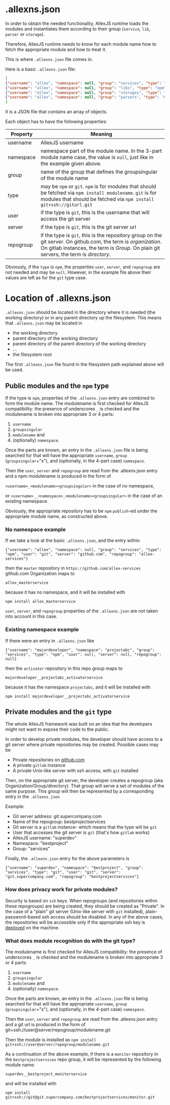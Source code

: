 # .allexns.json

In order to obtain the needed functionality, AllexJS runtime loads the modules and instantiates them according to their group (`service`, `lib`, `parser` or `storage`).

Therefore, AllexJS runtime needs to know for each module name how to fetch the appropriate module and how to treat it.

This is where `.allexns.json` file comes in.

Here is a basic `.allexns.json` file:

```json
[
{"username": "allex", "namespace": null, "group": "services", "type": "npm", "user": "git", "server": "github.com", "repogroup": "allex-services"},
{"username": "allex", "namespace": null, "group": "libs", "type": "npm", "user": "git", "server": "github.com", "repogroup": "allex-libs"},
{"username": "allex", "namespace": null, "group": "storages", "type": "npm", "user": "git", "server": "github.com", "repogroup": "allex-storages"},
{"username": "allex", "namespace": null, "group": "parsers", "type": "npm", "user": "git", "server": "github.com", "repogroup": "allex-parsers"}
]
```

It is a JSON file that contains an array of objects.

Each object has to have the following properties:

| Property     | Meaning          |
| ----------   | -----------      |
| username     | AllexJS username |
| namespace    | namespace part of the module name. In the 3-part module name case, the value is `null`, just like in the example given above. |
| group        | name of the group that defines the groupsingular of the module name |
| type         | may be `npm` or `git`. `npm` is for modules that should be fetched via `npm install modulename`. `git` is for modules that should be fetched via `npm install git+ssh://giturl.git` |
| user         | if the type is `git`, this is the username that will access the git server |
| server       | if the type is `git`, this is the git server url |
| repogroup    | if the type is `git`, this is the repository group on the git server. On github.com, the term is _organization_. On gitlab instances, the term is _Group_. On plain git servers, the term is _directory_. |


Obviously, if the `type` is `npm`, the properties `user`, `server`, and `repogroup` are not needed and may be `null`. However, in the example file above their values are left as for the `git` type case.

# Location of .allexns.json

`.allexns.json` should be located in the directory where it is needed (the working directory) or in any parent directory up the filesystem.
This means that `.allexns.json` may be located in

- the working directory
- parent directory of the working directory
- parent directory of the parent directory of the working directory
- ...
- the filesystem root

The first `.allexns.json` file found in the filesystem path explained above will be used.

## Public modules and the `npm` type

If the type is `npm`, properties of the `.allexns.json` entry are combined to form the module name.
The modulename is first checked for AllexJS compatibility: the presence of underscores `_` is checked and the modulename is broken into appropriate 3 or 4 parts:

1. `username`
2. `groupsingular`
3. `modulename` and
4. (optionally) `namespace`.

Once the parts are known, an entry in the `.allexns.json` file is being searched for that will have the appropriate `username`, `group` (`groupsingular`+"s"), and (optionally, in the 4-part case) `namespace`.

Then the `user`, `server` and `repogroup` are read from the .allexns.json entry and a npm modulename is produced in the form of

`<username>_<modulename><groupsingular>` in the case of no namespace,

or `<username>__<namespace>_<modulename><groupsingular>` in the case of an existing namespace.

Obviously, the appropriate repository has to be `npm` `publish`-ed under the appropriate module name, as constructed above.

### No namespace example

If we take a look at the basic `.allexns.json`, and the entry within

`{"username": "allex", "namespace": null, "group": "services", "type": "npm", "user": "git", "server": "github.com", "repogroup": "allex-services"}`

then the `master` repository in `https://github.com/allex-services` github.com Organization maps to

`allex_masterservice`

because it has no namespace, and it will be installed with

`npm install allex_masterservice`

`user`, `server`, and `repogroup` properties of the `.allexns.json` are not taken into account in this case.

### Existing namespace example

If there were an entry in `.allexns.json` like

`{"username": "majordeveloper", "namespace": "projectabc", "group": "services", "type": "npm", "user": null, "server": null, "repogroup": null}`

then the `activator` repository in this repo group maps to

`majordeveloper__projectabc_activatorservice`

because it has the namespace `projectabc`, and it will be installed with

`npm install majordeveloper__projectabc_activatorservice`

## Private modules and the `git` type

The whole AllexJS framework was built on an idea that the developers might not want to expose their code to the public.

In order to develop private modules, the developer should have access to a git server where private repositories may be created. Possible cases may be

- Private repositories on [github.com](https://github.com)
- A private `gitlab` instance
- A private Unix-like server with ssh access, with `git` installed

Then, on the appropriate git server, the developer creates a repogroup (aka Organization/Group/directory).
That group will serve a set of modules of the same purpose.
This group will then be represented by a corresponding entry in the `.allexns.json`

Example:

- Git server address: git.supercompany.com
- Name of the repogroup: bestprojectservices
- Git server is a `gitlab` instance- which means that the type will be `git`
- User that accesses the git server is `git` (that's how `gitlab` works)
- AllexJS username: "superdev"
- Namespace: "bestproject"
- Group: "services"

Finally, the `.allexns.json` entry for the above parameters is

`{"username": "superdev", "namespace": "bestproject", "group": "services", "type": "git", "user": "git", "server": "git.supercompany.com", "repogroup": "bestprojectservices"}`

### How does privacy work for private modules?

Security is based on `ssh` keys.
When repogroups (and repositories within these repogroups) are being created, they should be created as "Private".
In the case of a "plain" git server (Unix-like server with `git` installed), plain-password-based ssh access should be disabled.
In any of the above cases, the repositories will be accessible only if the appropriate ssh key is [deployed](ssh_key_deployment.md) on the machine.

### What does module recognition do with the git type?

The modulename is first checked for AllexJS compatibility: the presence of underscores `_` is checked and the modulename is broken into appropriate 3 or 4 parts:

1. `username`
2. `groupsingular`
3. `modulename` and
4. (optionally) `namespace`.

Once the parts are known, an entry in the `.allexns.json` file is being searched for that will have the appropriate `username`, `group` (`groupsingular`+"s"), and (optionally, in the 4-part case) `namespace`.

Then the `user`, `server` and `repogroup` are read from the .allexns.json entry and a git url is produced in the form of git+ssh://user@server/repogroup/modulename.git

Then the module is installed as
`npm install git+ssh://user@server/repogroup/modulename.git`

As a continuation of the above example, if there is a `monitor` repository in the `bestprojectservices` repo group, it will be represented by the following module name:

`superdev__bestproject_monitorservice`

and will be installed with

 `npm install git+ssh://git@git.supercompany.com/bestprojectservices/monitor.git`


